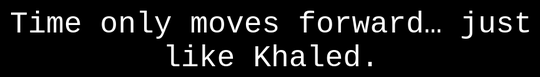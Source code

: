 <!DOCTYPE html>
<html>
<head>
<title>Time of Now</title>
<style>
body {
background-color: black;
color: white;
font-size: 48px;
text-align: center;
height: 100vh;
margin: 0;
}
</style>
</head>
<body>
<div id="time"></div>
<script>
function updateTime() {
const now = new Date();
document.getElementById('time').textContent = now.toLocaleTimeString();
}
setInterval(updateTime, 1000);
updateTime(); // initial call
</script>
</body>
</html>                                            <!DOCTYPE html>
<html lang="en">
<head>
<meta charset="UTF-8">
<title>Khaled's Time</title>
<style>
body {
background-color: black;
color: white;
font-family: 'Courier New', Courier, monospace;
display: flex;
justify-content: center;
align-items: center;
flex-direction: column;
height: 100vh;
margin: 0;
overflow: hidden;
}

#quote {
font-size: 28px;
opacity: 0;
animation: fadeIn 2.6s ease-in-out forwards;
}

#time {
font-size: 48px;
margin-top: 30px;
}

@keyframes fadeIn {
to {
opacity: 1;
}
}
</style>
</head>
<body>
<div id="quote">Time only moves forward… just like Khaled.</div>
<div id="time"></div>

<script>
function updateTime() {
const now = new Date();
document.getElementById('time').textContent = now.toLocaleTimeString();
}
setInterval(updateTime, 1000);
updateTime(); // initial call
</script>
</body>
</html>
